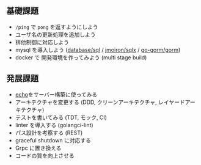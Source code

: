 ## 基礎課題

- `/ping` で `pong` を返すようにしよう
- ユーザ名の更新処理を追加しよう
- 排他制御に対応しよう
- mysql を導入しよう ([database/sql](https://pkg.go.dev/database/sql) / [jmoiron/sqlx](https://github.com/jmoiron/sqlx) / [go-gorm/gorm](https://github.com/go-gorm/gorm))
- docker で 開発環境を作ってみよう (multi stage build)

## 発展課題
- [echo](https://echo.labstack.com/)をサーバー構築に使ってみる
- アーキテクチャを変更する (DDD, クリーンアーキテクチャ, レイヤードアーキテクチャ)
- テストを書いてみる (TDT, モック, CI)
- linter を導入する (golangci-lint)
- パス設計を考察する (REST)
- graceful shutdown に対応する
- Grpc に置き換える
- コードの質を向上させる
